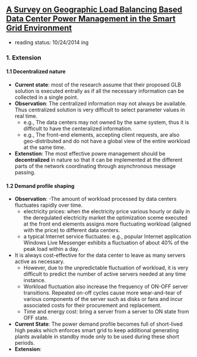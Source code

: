## [A Survey on Geographic Load Balancing Based Data Center Power Management in the Smart Grid Environment](http://ieeexplore.ieee.org/stamp/stamp.jsp?tp=&arnumber=6578864&tag=1)

- reading status: 10/24/2014 ing



### 1. Extension
#### 1.1 Decentralized nature

- **Current state**: most of the research assume that their proposed GLB solution is executed entrally as if all the necessary information can be collected in a single point.
- **Observation**: The centralized information may not always be available. Thus centralized solution is very difficult to select parameter values in real time.
  - e.g., The data centers may not owned by the same system, thus it is difficult to have the centeralized information.
  - e.g., The front-end elements, accepting client requests, are also geo-distributed and do not have a global view of the entire workload at the same time.
- **Extenstion**: The most effective powre management should be **decentralized** in nature so that it can be implemented at the different parts of the network coordinating through asynchronous message passing.

#### 1.2 Demand profile shaping
- **Observation**: 
-The amount of workload processed by data centers fluctuates rapidly over time.
  - electricity prices: when the electricity price various hourly or daily in the deregulated electricity market the optimization sceme executed at the front end elements assigns more fluctuating workload (aligned with the price) to different data centers. 
  - a typical Internet service fluctuates: e.g., popular Internet application Windows Live Messenger exhibits a fluctuation of about 40% of the peak load within a day.
- It is always cost-effective for the data center to leave as many servers active as necessary. 
  - However, due to the unpredictable fluctuation of workload, it is very difficult to predict the number of active servers needed at any time instance. 
  - Workload fluctuation also increase the frequency of ON-OFF server transitions. Repeated on-off cycles cause more wear-and-tear of various components of the server such as disks or fans and incur associated costs for their procurement and replacement.
  - Time and energy cost: bring a server from a server to ON state from OFF state.
- **Current State**: The power demand profile becomes full of short-lived high peaks which enforces smart grid to keep additional generating plants available in standby mode only to be used during these short periods.
- **Extension**: 
  
